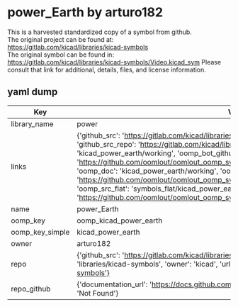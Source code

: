 # power_Earth by arturo182  
This is a harvested standardized copy of a symbol from github.  
The original project can be found at:  
https://gitlab.com/kicad/libraries/kicad-symbols  
The original symbol can be found in:
https://gitlab.com/kicad/libraries/kicad-symbols/Video.kicad_sym
Please consult that link for additional, details, files, and license information.  
## yaml dump  
| Key | Value |  
| --- | --- |  
| library_name | power |  
| links | {'github_src': 'https://gitlab.com/kicad/libraries/kicad-symbols/Video.kicad_sym', 'github_src_repo': 'https://gitlab.com/kicad/libraries/kicad-symbols', 'oomp_bot': 'kicad_power_earth/working', 'oomp_bot_github': 'https://github.com/oomlout/oomlout_oomp_symbol_bot/tree/main/kicad_power_earth/working', 'oomp_doc': 'kicad_power_earth/working', 'oomp_doc_github': 'https://github.com/oomlout/oomlout_oomp_symbol_doc/tree/main/kicad_power_earth/working', 'oomp_src_flat': 'symbols_flat/kicad_power_earth/working', 'oomp_src_flat_github': 'https://github.com/oomlout/oomlout_oomp_symbol_src/tree/main/kicad_power_earth/working'} |  
| name | power_Earth |  
| oomp_key | oomp_kicad_power_earth |  
| oomp_key_simple | kicad_power_earth |  
| owner | arturo182 |  
| repo | {'github_src': 'https://gitlab.com/kicad/libraries/kicad-symbols/Video.kicad_sym', 'name': 'libraries/kicad-symbols', 'owner': 'kicad', 'url': 'https://gitlab.com/kicad/libraries/kicad-symbols'} |  
| repo_github | {'documentation_url': 'https://docs.github.com/rest/repos/repos#get-a-repository', 'message': 'Not Found'} |  

